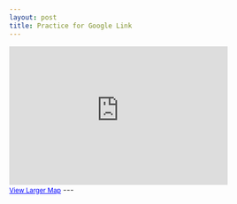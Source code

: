 ```yaml
---
layout: post
title: Practice for Google Link
---
```

<iframe width="395" height="250" frameborder="0" scrolling="no" marginheight="0" marginwidth="0" src="https://maps.google.com/maps?f=q&amp;source=s_q&amp;hl=en&amp;geocode=&amp;q=Charlottesville&amp;aq=&amp;ll=38.0293,78.4767&amp;ie=UTF8&amp;hq=&amp;hnear=Charlottesv ille,+Charlottesville+City,+United+States&amp;t=m&amp;ll=55.864331,-4.251709&amp;spn=0.048164,0.135612&amp;z=12&amp;iwloc=A&amp;output=embed"></iframe><br /><small><a href="https://maps.google.co.uk/maps?f=q&amp;source=embed&amp;hl=en&amp;geocode=&amp;q=glasgow&amp;aq=&amp;sll=55.988706,-4.578927&amp;sspn=0.038696,0.132093&amp;ie=UTF8&amp;hq=&amp;hnear=Glasgow,+Glasgow+City,+United+Kingdom&amp;t=m&amp;ll=55.864331,-4.251709&amp;spn=0.048164,0.135612&amp;z=12&amp;iwloc=A" style="color:#0000FF;text-align:left">View Larger Map</a></small>
---
